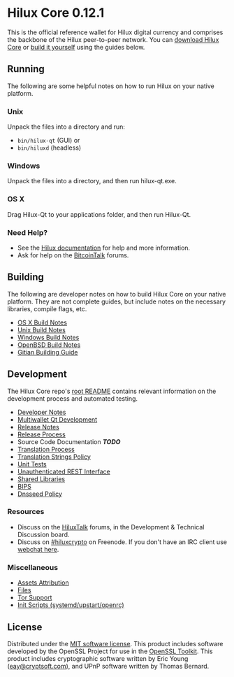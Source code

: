 Hilux Core 0.12.1
=====================

This is the official reference wallet for Hilux digital currency and comprises the backbone of the Hilux peer-to-peer network. You can [download Hilux Core](https://www.hilux.org/downloads/) or [build it yourself](#building) using the guides below.

Running
---------------------
The following are some helpful notes on how to run Hilux on your native platform.

### Unix

Unpack the files into a directory and run:

- `bin/hilux-qt` (GUI) or
- `bin/hiluxd` (headless)

### Windows

Unpack the files into a directory, and then run hilux-qt.exe.

### OS X

Drag Hilux-Qt to your applications folder, and then run Hilux-Qt.

### Need Help?

* See the [Hilux documentation](https://dashpay.atlassian.net/wiki/display/DOC)
for help and more information.
* Ask for help on the [BitcoinTalk](https://bitcointalk.org/) forums.

Building
---------------------
The following are developer notes on how to build Hilux Core on your native platform. They are not complete guides, but include notes on the necessary libraries, compile flags, etc.

- [OS X Build Notes](build-osx.md)
- [Unix Build Notes](build-unix.md)
- [Windows Build Notes](build-windows.md)
- [OpenBSD Build Notes](build-openbsd.md)
- [Gitian Building Guide](gitian-building.md)

Development
---------------------
The Hilux Core repo's [root README](/README.md) contains relevant information on the development process and automated testing.

- [Developer Notes](developer-notes.md)
- [Multiwallet Qt Development](multiwallet-qt.md)
- [Release Notes](release-notes.md)
- [Release Process](release-process.md)
- Source Code Documentation ***TODO***
- [Translation Process](translation_process.md)
- [Translation Strings Policy](translation_strings_policy.md)
- [Unit Tests](unit-tests.md)
- [Unauthenticated REST Interface](REST-interface.md)
- [Shared Libraries](shared-libraries.md)
- [BIPS](bips.md)
- [Dnsseed Policy](dnsseed-policy.md)

### Resources
* Discuss on the [HiluxTalk](https://hiluxtalk.org/) forums, in the Development & Technical Discussion board.
* Discuss on [#hiluxcrypto](http://webchat.freenode.net/?channels=hiluxcrypto) on Freenode. If you don't have an IRC client use [webchat here](http://webchat.freenode.net/?channels=hiluxcrypto).

### Miscellaneous
- [Assets Attribution](assets-attribution.md)
- [Files](files.md)
- [Tor Support](tor.md)
- [Init Scripts (systemd/upstart/openrc)](init.md)

License
---------------------
Distributed under the [MIT software license](http://www.opensource.org/licenses/mit-license.php).
This product includes software developed by the OpenSSL Project for use in the [OpenSSL Toolkit](https://www.openssl.org/). This product includes
cryptographic software written by Eric Young ([eay@cryptsoft.com](mailto:eay@cryptsoft.com)), and UPnP software written by Thomas Bernard.
